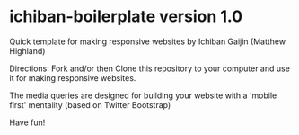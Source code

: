 ichiban-boilerplate  version 1.0
===================

Quick template for making responsive websites by Ichiban Gaijin (Matthew Highland) 

Directions:  Fork and/or then Clone this repository to your computer and use it for making responsive websites.

The media queries are designed for building your website with a 'mobile first' mentality  (based on Twitter Bootstrap)  

Have fun! 

